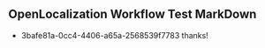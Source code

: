 ## OpenLocalization Workflow Test MarkDown
* 3bafe81a-0cc4-4406-a65a-2568539f7783 thanks!

<!--HONumber=Sep16_HO1-->


